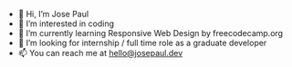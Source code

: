 - 👋 Hi, I’m Jose Paul
- 👀 I’m interested in coding
- 🌱 I’m currently learning Responsive Web Design by freecodecamp.org
- 💞️ I’m looking for internship / full time role as a graduate developer
- 📫 You can reach me at hello@josepaul.dev
